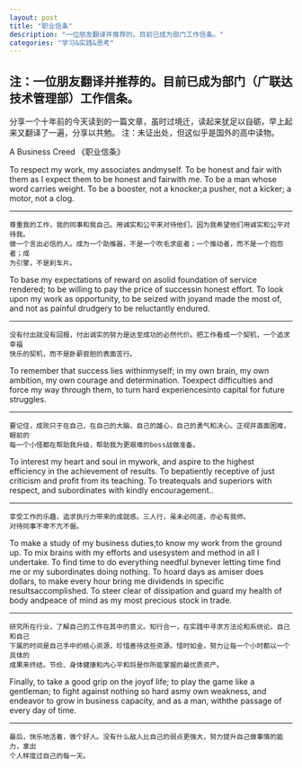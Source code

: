 ```yaml
---
layout: post
title: "职业信条"
description: "一位朋友翻译并推荐的。目前已成为部门工作信条。"
categories: "学习&实践&思考"
---
```


## 注：一位朋友翻译并推荐的。目前已成为部门（广联达技术管理部）工作信条。

分享一个十年前的今天读到的一篇文章，虽时过境迁，读起来犹足以自砺，早上起来又翻译了一遍，分享以共勉。
注：未证出处，但这似乎是国外的高中读物。

A Business Creed 《职业信条》

To respect my work, my associates andmyself. To be honest and fair with them as I expect them to be honest and fairwith me. To be a man whose word carries weight. To be a booster, not a knocker;a pusher, not a kicker; a motor, not a clog.

----
    尊重我的工作，我的同事和我自己。用诚实和公平来对待他们，因为我希望他们用诚实和公平对待我。
    做一个言出必信的人。成为一个助推器，不是一个吹毛求疵者；一个推动者，而不是一个抱怨者；成
    为引擎，不是刹车片。

To base my expectations of reward on asolid foundation of service rendered; to be willing to pay the price of successin honest effort. To look upon my work as opportunity, to be seized with joyand made the most of, and not as painful drudgery to be reluctantly endured.

----
    没有付出就没有回报，付出诚实的努力是达至成功的必然代价。把工作看成一个契机，一个追求幸福
    快乐的契机，而不是卧薪尝胆的表面苦行。

To remember that success lies withinmyself; in my own brain, my own ambition, my own courage and determination. Toexpect difficulties and force my way through them, to turn hard experiencesinto capital for future struggles.

----
    要记住，成败只于在自己，在自己的大脑，自己的雄心，自己的勇气和决心。正视并直面困难，眼前的
    每一个小怪都在帮助我升级，帮助我为更艰难的boss战做准备。

To interest my heart and soul in mywork, and aspire to the highest efficiency in the achievement of results. To bepatiently receptive of just criticism and profit from its teaching. To treatequals and superiors with respect, and subordinates with kindly encouragement..

----
    享受工作的乐趣，追求执行力带来的成就感。三人行，虽未必同道，亦必有我师。
    对待同事不卑不亢不倨。

To make a study of my business duties;to know my work from the ground up. To mix brains with my efforts and usesystem and method in all I undertake. To find time to do everything needful bynever letting time find me or my subordinates doing nothing. To hoard days as amiser does dollars, to make every hour bring me dividends in specific resultsaccomplished. To steer clear of dissipation and guard my health of body andpeace of mind as my most precious stock in trade.

----
    研究所在行业，了解自己的工作在其中的意义。知行合一，在实践中寻求方法论和系统论。自己和自己
    下属的时间是自己手中的核心资源，珍惜善待这些资源。惜时如金，努力让每一个小时都以一个具体的
    成果来终结。节俭、身体健康和内心平和将是你所能掌握的最优质资产。

Finally, to take a good grip on the joyof life; to play the game like a gentleman; to fight against nothing so hard asmy own weakness, and endeavor to grow in business capacity, and as a man, withthe passage of every day of time.

----
    最后，快乐地活着，做个好人。没有什么敌人比自己的弱点更强大，努力提升自己做事情的能力，拿出
    个人样度过自己的每一天。
